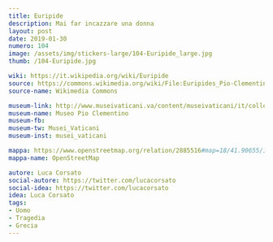 ```yaml
---
title: Euripide
description: Mai far incazzare una donna
layout: post
date: 2019-01-30
numero: 104
image: /assets/img/stickers-large/104-Euripide_large.jpg
thumb: /104-Euripide.jpg

wiki: https://it.wikipedia.org/wiki/Euripide
source: https://commons.wikimedia.org/wiki/File:Euripides_Pio-Clementino_Inv302_n2.jpg
source-name: Wikimedia Commons

museum-link: http://www.museivaticani.va/content/museivaticani/it/collezioni/musei/museo-pio-clementino.html
museum-name: Museo Pio Clementino
museum-fb:
museum-tw: Musei_Vaticani
museum-inst: musei_vaticani

mappa: https://www.openstreetmap.org/relation/2885516#map=18/41.90655/12.45501
mappa-name: OpenStreetMap

autore: Luca Corsato
social-autore: https://twitter.com/lucacorsato
social-idea: https://twitter.com/lucacorsato
idea: Luca Corsato
tags:
- Uomo
- Tragedia
- Grecia
---
```

